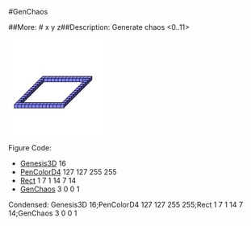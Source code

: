 #GenChaos

##More: # x y z##Description: Generate chaos <0..11> <x> <y> <z>

![](GenChaos.png)

Figure Code:
- [Genesis3D](Genesis3D.md) 16
- [PenColorD4](PenColorD4.md) 127 127 255 255
- [Rect](Rect.md) 1 7 1 14 7 14
- [GenChaos](GenChaos.md) 3 0 0 1

Condensed: Genesis3D 16;PenColorD4 127 127 255 255;Rect 1 7 1 14 7 14;GenChaos 3 0 0 1

